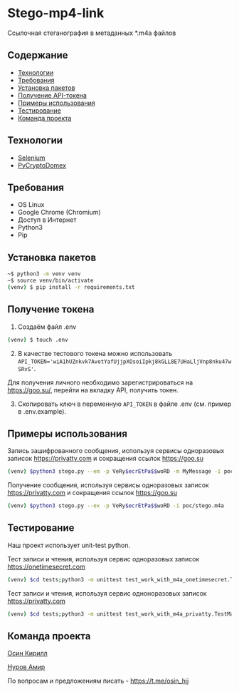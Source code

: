 <h1>Stego-mp4-link</h1>

Ссылочная стеганография в метаданных *.m4a файлов

## Содержание
- [Технологии](#технологии)
- [Требования](#требования)
- [Установка пакетов](#установка-пакетов)
- [Получение API-токена](#получение-токена)
- [Примеры использования](#примеры-использования)
- [Тестирование](#тестирование)
- [Команда проекта](#команда-проекта)


## Технологии

- <a href="https://www.selenium.dev/documentation/">Selenium</a>
- <a href="https://pypi.org/project/pycryptodomex/">PyCryptoDomex</a>

## Требования

- OS Linux
- Google Chrome (Chromium)
- Доступ в Интернет
- Python3
- Pip

## Установка пакетов
```sh
~$ python3 -m venv venv
~$ source venv/bin/activate
(venv) $ pip install -r requirements.txt
```

## Получение токена
1) Создаём файл .env
```sh
(venv) $ touch .env
```
2) В качестве тестового токена можно использовать `API_TOKEN='wiA1hUZnkvk7AvotYafUjjpXOsoiIpkj8kGLL8E7UHaLljVnp8nku47wSRvS'`.

Для получения личного необходимо зарегистрироваться на https://goo.su/, перейти на вкладку API, получить токен.

3) Скопировать ключ в переменную `API_TOKEN` в файле .env (см. пример в .env.example).


## Примеры использования

Запись зашифрованного сообщения, используя сервисы одноразовых записок https://privatty.com и сокращения ссылок https://goo.su

```sh
(venv) $python3 stego.py --em -p VeRy$ecrEtPa$$woRD -m MyMessage -i poc/sample.m4a -o poc/stego.m4a
```

Получение сообщения, используя сервисы одноразовых записок https://privatty.com и сокращения ссылок https://goo.su

```sh
(venv) $python3 stego.py --ex -p VeRy$ecrEtPa$$woRD -i poc/stego.m4a
```

## Тестирование

<p>Наш проект использует unit-test python.</p>

Тест записи и чтения, используя сервис одноразовых записок https://onetimesecret.com

```sh
(venv) $cd tests;python3 -m unittest test_work_with_m4a_onetimesecret.TestMain
```

Тест записи и чтения, используя сервис одноноразовых записок https://privatty.com

```sh
(venv) $cd tests;python3 -m unittest test_work_with_m4a_privatty.TestMain
```

## Команда проекта
<a href="https://github.com/yourProgrammist">Осин Кирилл</a>

<a href="https://github.com/nurovAm">Нуров Амир</a>

По вопросам и предложениям писать - https://t.me/osin_hjj
